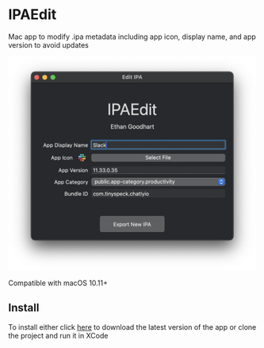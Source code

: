 # IPAEdit
Mac app to modify .ipa metadata including app icon, display name, and app version to avoid updates<br>

<img alt="App screenshot" src="screenshot.png" width="500">

Compatible with macOS 10.11+

## Install
To install either click [here](https://github.com/ethandgoodhart/IPAEdit/releases/latest/download/IPAEdit.zip) to download the latest version of the app or clone the project and run it in XCode
<br><br>
